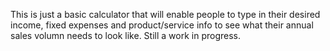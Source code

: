 This is just a basic calculator that will enable people to type in their desired income, fixed expenses and product/service info to see what their annual sales volumn needs to look like. Still a work in progress. 
